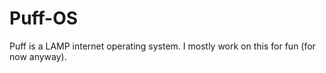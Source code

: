 # Puff-OS

Puff is a LAMP internet operating system. I mostly work on this for fun (for now anyway).
